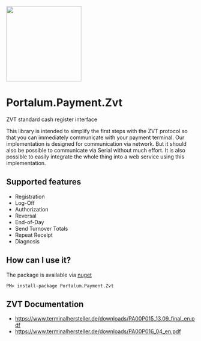 <img src="https://raw.githubusercontent.com/Portalum/Portalum.Payment.Zvt/main/doc/logo.png" width="200">

# Portalum.Payment.Zvt
ZVT standard cash register interface

This library is intended to simplify the first steps with the ZVT protocol so that you can immediately communicate with your payment terminal.
Our implementation is designed for communication via network. But it should also be possible to communicate via Serial without much effort.
It is also possible to easily integrate the whole thing into a web service using this implementation.

## Supported features

- Registration
- Log-Off
- Authorization
- Reversal
- End-of-Day
- Send Turnover Totals
- Repeat Receipt
- Diagnosis

## How can I use it?
The package is available via [nuget](https://www.nuget.org/packages/Portalum.Payment.Zvt)
```
PM> install-package Portalum.Payment.Zvt
```

## ZVT Documentation
- https://www.terminalhersteller.de/downloads/PA00P015_13.09_final_en.pdf
- https://www.terminalhersteller.de/downloads/PA00P016_04_en.pdf
